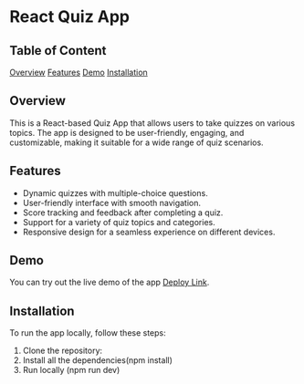 # React Quiz App

## Table of Content

[Overview](#overview)
[Features](#features)
[Demo](#demo)
[Installation](#installation)

## Overview

This is a React-based Quiz App that allows users to take quizzes on various topics. The app is designed to be user-friendly, engaging, and customizable, making it suitable for a wide range of quiz scenarios.

## Features

- Dynamic quizzes with multiple-choice questions.
- User-friendly interface with smooth navigation.
- Score tracking and feedback after completing a quiz.
- Support for a variety of quiz topics and categories.
- Responsive design for a seamless experience on different devices.

## Demo

You can try out the live demo of the app [Deploy Link](#).

## Installation

To run the app locally, follow these steps:

1. Clone the repository:
2. Install all the dependencies(npm install)
3. Run locally (npm run dev)
